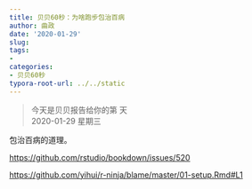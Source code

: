 ```yaml
---
title: 贝贝60秒：为啥跑步包治百病
author: 曲政
date: '2020-01-29'
slug: 
tags:
- 
categories:
- 贝贝60秒
typora-root-url: ../../static
---
```

> 今天是贝贝报告给你的第  天   
> 2020-01-29 星期三 

包治百病的道理。

https://github.com/rstudio/bookdown/issues/520

https://github.com/yihui/r-ninja/blame/master/01-setup.Rmd#L1